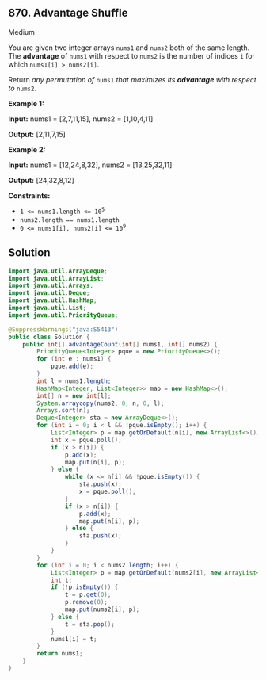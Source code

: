 ## 870\. Advantage Shuffle

Medium

You are given two integer arrays `nums1` and `nums2` both of the same length. The **advantage** of `nums1` with respect to `nums2` is the number of indices `i` for which `nums1[i] > nums2[i]`.

Return _any permutation of_ `nums1` _that maximizes its **advantage** with respect to_ `nums2`.

**Example 1:**

**Input:** nums1 = [2,7,11,15], nums2 = [1,10,4,11]

**Output:** [2,11,7,15]

**Example 2:**

**Input:** nums1 = [12,24,8,32], nums2 = [13,25,32,11]

**Output:** [24,32,8,12]

**Constraints:**

*   <code>1 <= nums1.length <= 10<sup>5</sup></code>
*   `nums2.length == nums1.length`
*   <code>0 <= nums1[i], nums2[i] <= 10<sup>9</sup></code>

## Solution

```java
import java.util.ArrayDeque;
import java.util.ArrayList;
import java.util.Arrays;
import java.util.Deque;
import java.util.HashMap;
import java.util.List;
import java.util.PriorityQueue;

@SuppressWarnings("java:S5413")
public class Solution {
    public int[] advantageCount(int[] nums1, int[] nums2) {
        PriorityQueue<Integer> pque = new PriorityQueue<>();
        for (int e : nums1) {
            pque.add(e);
        }
        int l = nums1.length;
        HashMap<Integer, List<Integer>> map = new HashMap<>();
        int[] n = new int[l];
        System.arraycopy(nums2, 0, n, 0, l);
        Arrays.sort(n);
        Deque<Integer> sta = new ArrayDeque<>();
        for (int i = 0; i < l && !pque.isEmpty(); i++) {
            List<Integer> p = map.getOrDefault(n[i], new ArrayList<>());
            int x = pque.poll();
            if (x > n[i]) {
                p.add(x);
                map.put(n[i], p);
            } else {
                while (x <= n[i] && !pque.isEmpty()) {
                    sta.push(x);
                    x = pque.poll();
                }
                if (x > n[i]) {
                    p.add(x);
                    map.put(n[i], p);
                } else {
                    sta.push(x);
                }
            }
        }
        for (int i = 0; i < nums2.length; i++) {
            List<Integer> p = map.getOrDefault(nums2[i], new ArrayList<>());
            int t;
            if (!p.isEmpty()) {
                t = p.get(0);
                p.remove(0);
                map.put(nums2[i], p);
            } else {
                t = sta.pop();
            }
            nums1[i] = t;
        }
        return nums1;
    }
}
```